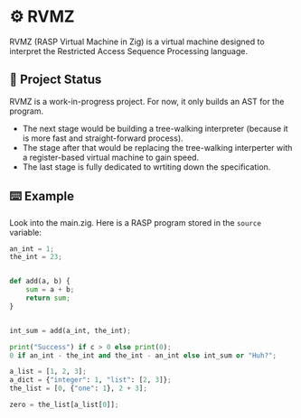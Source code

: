 # ⚙️ RVMZ

RVMZ (RASP Virtual Machine in Zig) is a virtual machine designed to interpret
the Restricted Access Sequence Processing language.

## 🚧 Project Status

RVMZ is a work-in-progress project. For now, it only builds an
AST for the program.
+ The next stage would be building a tree-walking interpreter (because it is
  more fast and straight-forward process).
+ The stage after that would be replacing the tree-walking interperter with a
  register-based virtual machine to gain speed.
+ The last stage is fully dedicated to wrtiting down the specification.

## ⌨️ Example

Look into the main.zig. Here is a RASP program stored in the `source` variable:
```python
an_int = 1;
the_int = 23;


def add(a, b) {
    sum = a + b;
    return sum;
}


int_sum = add(a_int, the_int);

print("Success") if c > 0 else print(0);
0 if an_int - the_int and the_int - an_int else int_sum or "Huh?";

a_list = [1, 2, 3];
a_dict = {"integer": 1, "list": [2, 3]};
the_list = [0, {"one": 1}, 2 + 3];

zero = the_list[a_list[0]];
```
